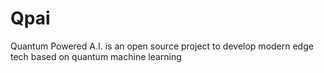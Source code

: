 # Qpai
Quantum Powered A.I. is an open source project to develop modern edge tech based on quantum machine learning
